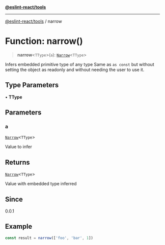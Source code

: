 [**@eslint-react/tools**](../README.md)

***

[@eslint-react/tools](../README.md) / narrow

# Function: narrow()

> **narrow**\<`TType`\>(`a`): [`Narrow`](../type-aliases/Narrow.md)\<`TType`\>

Infers embedded primitive type of any type
Same as `as const` but without setting the object as readonly and without needing the user to use it.

## Type Parameters

• **TType**

## Parameters

### a

[`Narrow`](../type-aliases/Narrow.md)\<`TType`\>

Value to infer

## Returns

[`Narrow`](../type-aliases/Narrow.md)\<`TType`\>

Value with embedded type inferred

## Since

0.0.1

## Example

```ts
const result = narrow(['foo', 'bar', 1])
```
